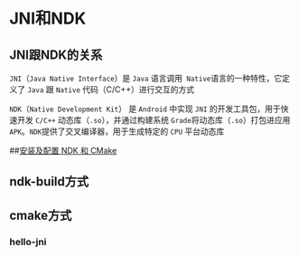 # JNI和NDK

## JNI跟NDK的关系

`JNI`（`Java Native Interface`）是 `Java` 语言调用` Native`语言的一种特性，它定义了 `Java` 跟 `Native` 代码（C/C++）进行交互的方式

`NDK`（`Native Development Kit`） 是 `Android` 中实现 `JNI` 的开发工具包，用于快速开发 `C/C++` 动态库（`.so`），并通过构建系统 `Grade`将动态库（`.so`）打包进应用 `APK`。`NDK`提供了交叉编译器，用于生成特定的 `CPU` 平台动态库

##[安装及配置 NDK 和 CMake](https://developer.android.com/studio/projects/install-ndk?hl=zh-cn)

## ndk-build方式



## cmake方式

### hello-jni

